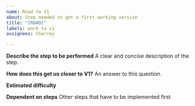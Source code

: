 ```yaml
---
name: Road to V1
about: Step needed to get a first working version
title: "[ROAD]"
labels: work to v1
assignees: Charrey

---
```


**Describe the step to be performed**
A clear and concise description of the step.

**How does this get us closer to V1?**
An answer to this question.

**Estimated difficulty**

**Dependent on steps**
Other steps that have to be implemented first
